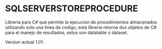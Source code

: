 # SQLSERVERSTOREPROCEDURE

Libreria para C# que permite la ejecucion de procedimientos almacenados utilizando solo una linea de codigo, esta libreria retorna dos objetos de C# para el manejo de resultados, estos son datatable o dataset.

Version actual 1.01.
